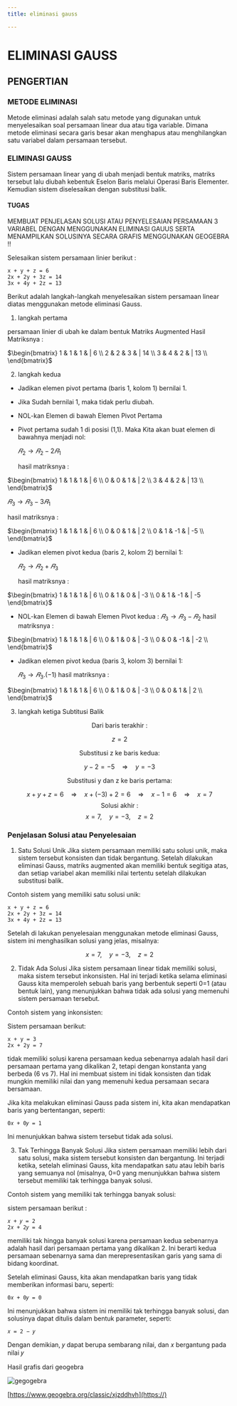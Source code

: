 ```yaml
---
title: eliminasi gauss

---
```


# ELIMINASI GAUSS
## PENGERTIAN
### METODE ELIMINASI
Metode eliminasi adalah salah satu metode yang digunakan untuk menyelesaikan soal persamaan linear dua atau tiga variable. Dimana metode eliminasi secara garis besar akan menghapus atau menghilangkan satu variabel dalam persamaan tersebut.

### ELIMINASI GAUSS
Sistem persamaan linear yang di ubah menjadi bentuk matriks, matriks tersebut lalu diubah kebentuk Eselon Baris melalui Operasi Baris Elementer. Kemudian sistem diselesaikan dengan substitusi balik.

#### TUGAS
MEMBUAT PENJELASAN SOLUSI ATAU PENYELESAIAN PERSAMAAN 3 VARIABEL DENGAN MENGGUNAKAN ELIMINASI GAUUS SERTA MENAMPILKAN SOLUSINYA SECARA GRAFIS MENGGUNAKAN GEOGEBRA !!

Selesaikan sistem persamaan linier berikut :
 
    x + y + z = 6
    2x + 2y + 3z = 14
    3x + 4y + 2z = 13

Berikut adalah langkah-langkah menyelesaikan sistem persamaan linear diatas menggunakan metode eliminasi Gauss.

1. langkah pertama 

persamaan linier di ubah ke dalam bentuk Matriks Augmented
Hasil Matriksnya : 

$\begin{bmatrix}
1 & 1 & 1 & | 6 \\
2 & 2 & 3 & | 14 \\
3 & 4 & 2 & | 13  \\
\end{bmatrix}$


2. langkah kedua
- Jadikan elemen pivot pertama (baris 1, kolom 1) bernilai 1.
- Jika Sudah bernilai 1, maka tidak perlu diubah.
- NOL-kan Elemen di bawah Elemen Pivot Pertama
- Pivot pertama sudah 1 di posisi (1,1). Maka Kita akan buat elemen di bawahnya menjadi nol:

  $𝑅_2→𝑅_2−2𝑅_1$
  
  hasil matriksnya : 
  
$\begin{bmatrix}
1 & 1 & 1 & | 6 \\
0 & 0 & 1 & | 2  \\
3 & 4 & 2 & | 13  \\
\end{bmatrix}$
 
  
  $𝑅_3→𝑅_3−3𝑅_1$
  
  hasil matriksnya : 
  
$\begin{bmatrix}
1 & 1 & 1 &  | 6 \\
0 & 0 & 1 &  | 2  \\
0 & 1 & -1 & | -5  \\
\end{bmatrix}$
  
  
- Jadikan elemen pivot kedua (baris 2, kolom 2) bernilai 1:

  $𝑅_2→𝑅_2+𝑅_3$
  
  hasil matriksnya :
  
$\begin{bmatrix}
1 & 1 & 1 & | 6 \\
0 & 1 & 0 & | -3 \\
0 & 1 & -1 & | -5
\end{bmatrix}$
  
 - NOL-kan Elemen di bawah Elemen Pivot kedua :
  $𝑅_3→𝑅_3-𝑅_2$
  hasil matriksnya : 

$\begin{bmatrix}
1 & 1 & 1 & | 6 \\
0 & 1 & 0 & | -3 \\
0 & 0 & -1 & | -2 \\
\end{bmatrix}$
  
  
- Jadikan elemen pivot kedua (baris 3, kolom 3) bernilai 1:
  
  $𝑅_3→𝑅_3.(-1)$
  hasil matriksnya : 

$\begin{bmatrix}
1 & 1 & 1 & | 6 \\
0 & 1 & 0 & | -3 \\
0 & 0 & 1 & | 2   \\
\end{bmatrix}$
  
3. langkah ketiga
   Subtitusi Balik
   
$$\text{Dari baris terakhir } : $$

$$z = 2$$

$$\text{Substitusi z ke baris kedua} : $$

$$ y - 2 = -5 \quad \Rightarrow \quad y = -3 $$

$$ \text{Substitusi y dan z ke baris pertama}:$$

$$ x + y + z = 6 \quad \Rightarrow \quad x + (- 3) + 2 = 6 \quad \Rightarrow \quad x - 1 = 6 \quad \Rightarrow \quad x = 7 $$
$$ \text{Solusi akhir :}$$
$$ x = 7, \quad y = -3, \quad z = 2$$

### Penjelasan Solusi atau Penyelesaian

1. Satu Solusi Unik 
Jika sistem persamaan memiliki satu solusi unik, maka sistem tersebut konsisten dan tidak bergantung. Setelah dilakukan eliminasi Gauss, matriks augmented akan memiliki bentuk segitiga atas, dan setiap variabel akan memiliki nilai tertentu setelah dilakukan substitusi balik.

Contoh sistem yang memiliki satu solusi unik:

    x + y + z = 6
    2x + 2y + 3z = 14
    3x + 4y + 2z = 13

Setelah di lakukan penyelesaian menggunakan metode eliminasi Gauss, sistem ini menghasilkan solusi yang jelas, misalnya:

$$ x = 7, \quad y = -3, \quad z = 2$$

2. Tidak Ada Solusi
Jika sistem persamaan linear tidak memiliki solusi, maka sistem tersebut inkonsisten. Hal ini terjadi ketika selama eliminasi Gauss kita memperoleh sebuah baris yang berbentuk seperti 0=1 (atau bentuk lain), yang menunjukkan bahwa tidak ada solusi yang memenuhi sistem persamaan tersebut.

Contoh sistem yang inkonsisten:

Sistem persamaan berikut:

    x + y = 3
    2x + 2y = 7

tidak memiliki solusi karena persamaan kedua sebenarnya adalah hasil dari persamaan pertama yang dikalikan 2, tetapi dengan konstanta yang berbeda (6 vs 7). Hal ini membuat sistem ini tidak konsisten dan tidak mungkin memiliki nilai  dan  yang memenuhi kedua persamaan secara bersamaan.
 
Jika kita melakukan eliminasi Gauss pada sistem ini, kita akan mendapatkan baris yang bertentangan, seperti:

    0𝑥 + 0𝑦 = 1

Ini menunjukkan bahwa sistem tersebut tidak ada solusi.

3. Tak Terhingga Banyak Solusi
Jika sistem persamaan memiliki lebih dari satu solusi, maka sistem tersebut konsisten dan bergantung. Ini terjadi ketika, setelah eliminasi Gauss, kita mendapatkan satu atau lebih baris yang semuanya nol (misalnya, 0=0 yang menunjukkan bahwa sistem tersebut memiliki tak terhingga banyak solusi.

Contoh sistem yang memiliki tak terhingga banyak solusi:

sistem persamaan berikut : 

    𝑥 + 𝑦 = 2
    2𝑥 + 2𝑦 = 4

memiliki tak hingga banyak solusi karena persamaan kedua sebenarnya adalah hasil dari persamaan pertama yang dikalikan 2. Ini berarti kedua persamaan sebenarnya sama dan merepresentasikan garis yang sama di bidang koordinat.

Setelah eliminasi Gauss, kita akan mendapatkan baris yang tidak memberikan informasi baru, seperti:

    0𝑥 + 0𝑦 = 0
    
Ini menunjukkan bahwa sistem ini memiliki tak terhingga banyak solusi, dan solusinya dapat ditulis dalam bentuk parameter, seperti:

    𝑥 = 2 − 𝑦
    
Dengan demikian, 𝑦 dapat berupa sembarang nilai, dan 𝑥 bergantung pada nilai 𝑦

Hasil grafis dari geogebra

![gegogebra](https://hackmd.io/_uploads/S1gNJnaiikl.png)

[https://www.geogebra.org/classic/xjzddhvh](https://)